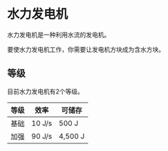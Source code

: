 # 水力发电机

水力发电机是一种利用水流的发电机。

要使水力发电机工作，你需要让发电机方块成为含水方块。

## 等级

目前水力发电机有2个等级。

| 等级 | 效率 | 可储存 |
| ---- | --- | ------ |
| 基础 | 10 J/s | 500 J |
| 加强 | 90 J/s | 4,500 J |
